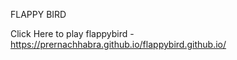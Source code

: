 FLAPPY BIRD 

Click Here to play flappybird  - https://prernachhabra.github.io/flappybird.github.io/
